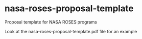 # nasa-roses-proposal-template
Proposal template for NASA ROSES programs

Look at the nasa-roses-proposal-template.pdf file for an example
